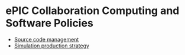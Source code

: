 # ePIC Collaboration Computing and Software Policies

- [Source code management](source_code_management.md)
- [Simulation production strategy](simulation_production_strategy.md)
